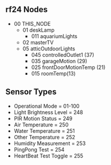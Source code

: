 ## rf24 Nodes

* 00 THIS_NODE
    * 01 deskLamp
      * 011 aquariumLights
    * 02 masterTV
    * 05  atticOutdoorLights
      * 045 controlledOutlet1 (37)
      * 035 garageMotion (29)
      * 025 frontDoorMotionTemp (21)
      * 015 roomTemp(13)

## Sensor Types
* Operational Mode = 01-100
* Light Brightness Level = 248
* PIR Motion Status = 249
* Air Temperature = 250
* Water Temperature = 251
* Other Temperature = 252
* Humidity Measurement = 253
* PingPong Test = 254
* HeartBeat Test Toggle = 255
